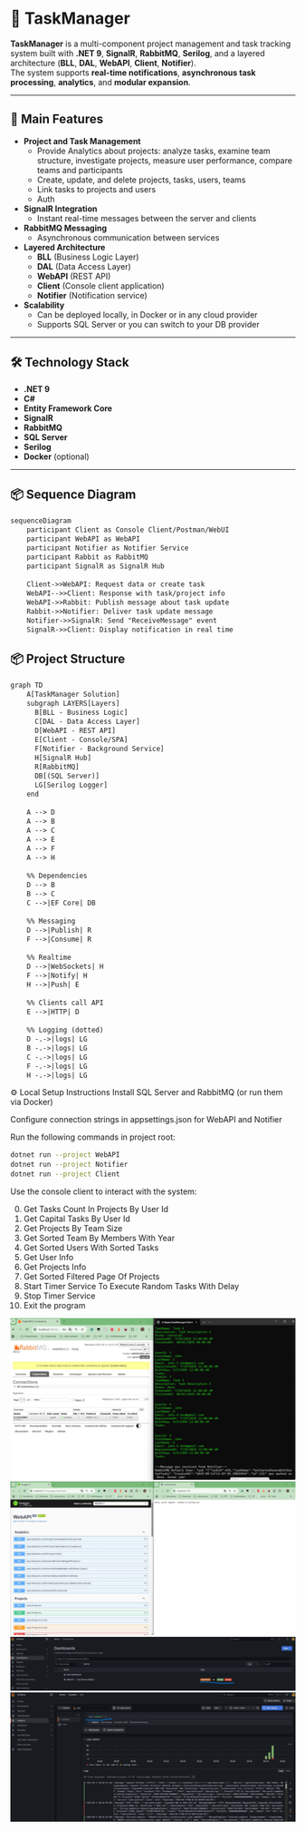 # 📝 TaskManager

**TaskManager** is a multi-component project management and task tracking system built with **.NET 9**, **SignalR**, **RabbitMQ**, **Serilog**, and a layered architecture (**BLL**, **DAL**, **WebAPI**, **Client**, **Notifier**).  
The system supports **real-time notifications**, **asynchronous task processing**, **analytics**, and **modular expansion**.

---

## 🚀 Main Features
- **Project and Task Management**
  - Provide Analytics about projects: analyze tasks, examine team structure, investigate projects, measure user performance, compare teams and participants
  - Create, update, and delete projects, tasks, users, teams
  - Link tasks to projects and users
  - Auth
- **SignalR Integration**
  - Instant real-time messages between the server and clients
- **RabbitMQ Messaging**
  - Asynchronous communication between services
- **Layered Architecture**
  - **BLL** (Business Logic Layer)
  - **DAL** (Data Access Layer)
  - **WebAPI** (REST API)
  - **Client** (Console client application)
  - **Notifier** (Notification service)
- **Scalability**
  - Can be deployed locally, in Docker or in any cloud provider
  - Supports SQL Server or you can switch to your DB provider

---

## 🛠 Technology Stack
- **.NET 9**
- **C#**
- **Entity Framework Core**
- **SignalR**
- **RabbitMQ**
- **SQL Server**
- **Serilog**
- **Docker** (optional)

---

## 📦 Sequence Diagram
```mermaid
sequenceDiagram
    participant Client as Console Client/Postman/WebUI
    participant WebAPI as WebAPI
    participant Notifier as Notifier Service
    participant Rabbit as RabbitMQ
    participant SignalR as SignalR Hub

    Client->>WebAPI: Request data or create task
    WebAPI-->>Client: Response with task/project info
    WebAPI->>Rabbit: Publish message about task update
    Rabbit->>Notifier: Deliver task update message
    Notifier->>SignalR: Send "ReceiveMessage" event
    SignalR->>Client: Display notification in real time
```

## 📦 Project Structure
```mermaid
graph TD
    A[TaskManager Solution]
    subgraph LAYERS[Layers]
      B[BLL - Business Logic]
      C[DAL - Data Access Layer]
      D[WebAPI - REST API]
      E[Client - Console/SPA]
      F[Notifier - Background Service]
      H[SignalR Hub]
      R[RabbitMQ]
      DB[(SQL Server)]
      LG[Serilog Logger]
    end

    A --> D
    A --> B
    A --> C
    A --> E
    A --> F
    A --> H

    %% Dependencies
    D --> B
    B --> C
    C -->|EF Core| DB

    %% Messaging
    D -->|Publish| R
    F -->|Consume| R

    %% Realtime
    D -->|WebSockets| H
    F -->|Notify| H
    H -->|Push| E

    %% Clients call API
    E -->|HTTP| D

    %% Logging (dotted)
    D -.->|logs| LG
    B -.->|logs| LG
    C -.->|logs| LG
    F -.->|logs| LG
    H -.->|logs| LG

```

⚙️ Local Setup Instructions
Install SQL Server and RabbitMQ (or run them via Docker)

Configure connection strings in appsettings.json for WebAPI and Notifier

Run the following commands in project root:

```bash
dotnet run --project WebAPI
dotnet run --project Notifier
dotnet run --project Client
```

Use the console client to interact with the system:

0. Get Tasks Count In Projects By User Id
1. Get Capital Tasks By User Id
2. Get Projects By Team Size
3. Get Sorted Team By Members With Year
4. Get Sorted Users With Sorted Tasks
5. Get User Info
6. Get Projects Info
7. Get Sorted Filtered Page Of Projects
8. Start Timer Service To Execute Random Tasks With Delay
9. Stop Timer Service
10. Exit the program

<img src="Img_1.jpg" style="max-width: 100%; height: auto;"/>

<img src="Img_2.jpg" style="max-width: 100%; height: auto;"/>

<img src="Grafana_1.jpg" style="max-width: 100%; height: auto;"/>

<img src="Grafana_2.jpg" style="max-width: 100%; height: auto;"/>

